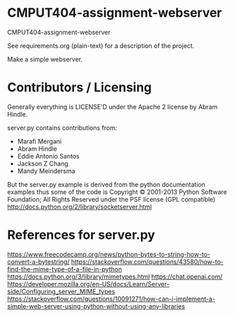 CMPUT404-assignment-webserver
=============================

CMPUT404-assignment-webserver

See requirements.org (plain-text) for a description of the project.

Make a simple webserver.

Contributors / Licensing
========================

Generally everything is LICENSE'D under the Apache 2 license by Abram Hindle.

server.py contains contributions from:

* Marafi Mergani
* Abram Hindle
* Eddie Antonio Santos
* Jackson Z Chang
* Mandy Meindersma 

But the server.py example is derived from the python documentation
examples thus some of the code is Copyright © 2001-2013 Python
Software Foundation; All Rights Reserved under the PSF license (GPL
compatible) http://docs.python.org/2/library/socketserver.html

References for server.py
========================

https://www.freecodecamp.org/news/python-bytes-to-string-how-to-convert-a-bytestring/
https://stackoverflow.com/questions/43580/how-to-find-the-mime-type-of-a-file-in-python
https://docs.python.org/3/library/mimetypes.html
https://chat.openai.com/
https://developer.mozilla.org/en-US/docs/Learn/Server-side/Configuring_server_MIME_types
https://stackoverflow.com/questions/10091271/how-can-i-implement-a-simple-web-server-using-python-without-using-any-libraries



